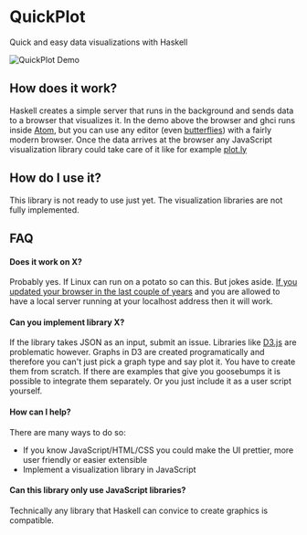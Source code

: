 QuickPlot
=========

Quick and easy data visualizations with Haskell

![QuickPlot Demo](https://raw.githubusercontent.com/tepf/QuickPlot/master/QuickPlotDemo.gif)

How does it work?
----------------

Haskell creates a simple server that runs in the background and sends data to a browser that visualizes it. In the demo above the browser and ghci runs inside [Atom](https://atom.io), but you can use any editor (even [butterflies](https://xkcd.com/378/)) with a fairly modern browser. Once the data arrives at the browser any JavaScript visualization library could take care of it like for example [plot.ly](https://plot.ly/javascript/)


How do I use it?
----------------

This library is not ready to use just yet. The visualization libraries are not fully implemented.


FAQ
---

#### Does it work on X?

Probably yes. If Linux can run on a potato so can this. But jokes aside. [If you updated your browser in the last couple of years](http://caniuse.com/websockets) and you are allowed to have a local server running at your localhost address then it will work.

#### Can you implement library X?

If the library takes JSON as an input, submit an issue. Libraries like [D3.js](https://d3js.org) are problematic however. Graphs in D3 are created programatically and therefore you can't just pick a graph type and say plot it. You have to create them from scratch. If there are examples that give you goosebumps it is possible to integrate them separately. Or you just include it as a user script yourself.

#### How can I help?

There are many ways to do so:

- If you know JavaScript/HTML/CSS you could make the UI prettier, more user friendly or easier extensible
- Implement a visualization library in JavaScript

#### Can this library only use JavaScript libraries?

Technically any library that Haskell can convice to create graphics is compatible.
